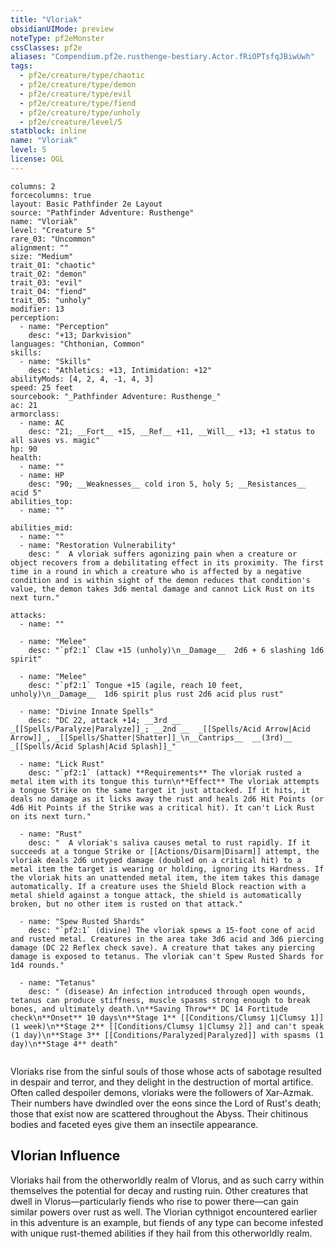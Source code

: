 ```yaml
---
title: "Vloriak"
obsidianUIMode: preview
noteType: pf2eMonster
cssClasses: pf2e
aliases: "Compendium.pf2e.rusthenge-bestiary.Actor.fRiOPTsfqJBiwUwh" 
tags:
  - pf2e/creature/type/chaotic
  - pf2e/creature/type/demon
  - pf2e/creature/type/evil
  - pf2e/creature/type/fiend
  - pf2e/creature/type/unholy
  - pf2e/creature/level/5
statblock: inline
name: "Vloriak"
level: 5
license: OGL
---
```


```statblock
columns: 2
forcecolumns: true
layout: Basic Pathfinder 2e Layout
source: "Pathfinder Adventure: Rusthenge"
name: "Vloriak"
level: "Creature 5"
rare_03: "Uncommon"
alignment: ""
size: "Medium"
trait_01: "chaotic"
trait_02: "demon"
trait_03: "evil"
trait_04: "fiend"
trait_05: "unholy"
modifier: 13
perception:
  - name: "Perception"
    desc: "+13; Darkvision"
languages: "Chthonian, Common"
skills:
  - name: "Skills"
    desc: "Athletics: +13, Intimidation: +12"
abilityMods: [4, 2, 4, -1, 4, 3]
speed: 25 feet
sourcebook: "_Pathfinder Adventure: Rusthenge_"
ac: 21
armorclass:
  - name: AC
    desc: "21; __Fort__ +15, __Ref__ +11, __Will__ +13; +1 status to all saves vs. magic"
hp: 90
health:
  - name: ""
  - name: HP
    desc: "90; __Weaknesses__ cold iron 5, holy 5; __Resistances__ acid 5"
abilities_top:
  - name: ""

abilities_mid:
  - name: ""
  - name: "Restoration Vulnerability"
    desc: "  A vloriak suffers agonizing pain when a creature or object recovers from a debilitating effect in its proximity. The first time in a round in which a creature who is affected by a negative condition and is within sight of the demon reduces that condition's value, the demon takes 3d6 mental damage and cannot Lick Rust on its next turn."

attacks:
  - name: ""

  - name: "Melee"
    desc: "`pf2:1` Claw +15 (unholy)\n__Damage__  2d6 + 6 slashing 1d6 spirit"

  - name: "Melee"
    desc: "`pf2:1` Tongue +15 (agile, reach 10 feet, unholy)\n__Damage__  1d6 spirit plus rust 2d6 acid plus rust"

  - name: "Divine Innate Spells"
    desc: "DC 22, attack +14; __3rd __  _[[Spells/Paralyze|Paralyze]]_; __2nd __  _[[Spells/Acid Arrow|Acid Arrow]]_, _[[Spells/Shatter|Shatter]]_\n__Cantrips__  __(3rd)__ _[[Spells/Acid Splash|Acid Splash]]_"

  - name: "Lick Rust"
    desc: "`pf2:1` (attack) **Requirements** The vloriak rusted a metal item with its tongue this turn\n**Effect** The vloriak attempts a tongue Strike on the same target it just attacked. If it hits, it deals no damage as it licks away the rust and heals 2d6 Hit Points (or 4d6 Hit Points if the Strike was a critical hit). It can't Lick Rust on its next turn."

  - name: "Rust"
    desc: "  A vloriak's saliva causes metal to rust rapidly. If it succeeds at a tongue Strike or [[Actions/Disarm|Disarm]] attempt, the vloriak deals 2d6 untyped damage (doubled on a critical hit) to a metal item the target is wearing or holding, ignoring its Hardness. If the vloriak hits an unattended metal item, the item takes this damage automatically. If a creature uses the Shield Block reaction with a metal shield against a tongue attack, the shield is automatically broken, but no other item is rusted on that attack."

  - name: "Spew Rusted Shards"
    desc: "`pf2:1` (divine) The vloriak spews a 15-foot cone of acid and rusted metal. Creatures in the area take 3d6 acid and 3d6 piercing damage (DC 22 Reflex check save). A creature that takes any piercing damage is exposed to tetanus. The vloriak can't Spew Rusted Shards for 1d4 rounds."

  - name: "Tetanus"
    desc: " (disease) An infection introduced through open wounds, tetanus can produce stiffness, muscle spasms strong enough to break bones, and ultimately death.\n**Saving Throw** DC 14 Fortitude check\n**Onset** 10 days\n**Stage 1** [[Conditions/Clumsy 1|Clumsy 1]] (1 week)\n**Stage 2** [[Conditions/Clumsy 1|Clumsy 2]] and can't speak (1 day)\n**Stage 3** [[Conditions/Paralyzed|Paralyzed]] with spasms (1 day)\n**Stage 4** death"
 
```



Vloriaks rise from the sinful souls of those whose acts of sabotage resulted in despair and terror, and they delight in the destruction of mortal artifice. Often called despoiler demons, vloriaks were the followers of Xar-Azmak. Their numbers have dwindled over the eons since the Lord of Rust's death; those that exist now are scattered throughout the Abyss. Their chitinous bodies and faceted eyes give them an insectile appearance.

## Vlorian Influence

Vloriaks hail from the otherworldly realm of Vlorus, and as such carry within themselves the potential for decay and rusting ruin. Other creatures that dwell in Vlorus—particularly fiends who rise to power there—can gain similar powers over rust as well. The Vlorian cythnigot encountered earlier in this adventure is an example, but fiends of any type can become infested with unique rust-themed abilities if they hail from this otherworldly realm.
